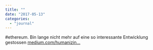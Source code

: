 ```yaml
---
title: ""
date: "2017-05-13"
categories: 
  - "journal"
---
```


#ethereum. Bin lange nicht mehr auf eine so interessante Entwicklung gestossen [medium.com/humanizin...](https://medium.com/humanizing-the-singularity/what-does-ether-100-mean-bb58522f781e)
